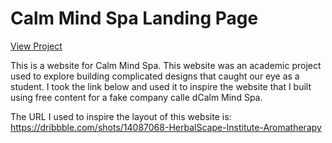 # Calm Mind Spa Landing Page

[View Project](https://kind-shannon-95858a.netlify.app)

This is a website for Calm Mind Spa. This website was an academic project used to explore building complicated designs that caught our eye as a student. I took the link below and used it to inspire the website that I built using free content for a fake company calle dCalm Mind Spa.

The URL I used to inspire the layout of this website is: 
https://dribbble.com/shots/14087068-HerbalScape-Institute-Aromatherapy
